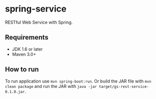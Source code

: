 spring-service
==============

RESTful Web Service with Spring.

Requirements
------------

- JDK 1.6 or later
- Maven 3.0+

How to run
----------

To run application use `mvn spring-boot:run`. Or build the JAR file with `mvn clean package` and run the JAR with `java -jar target/gs-rest-service-0.1.0.jar`.



